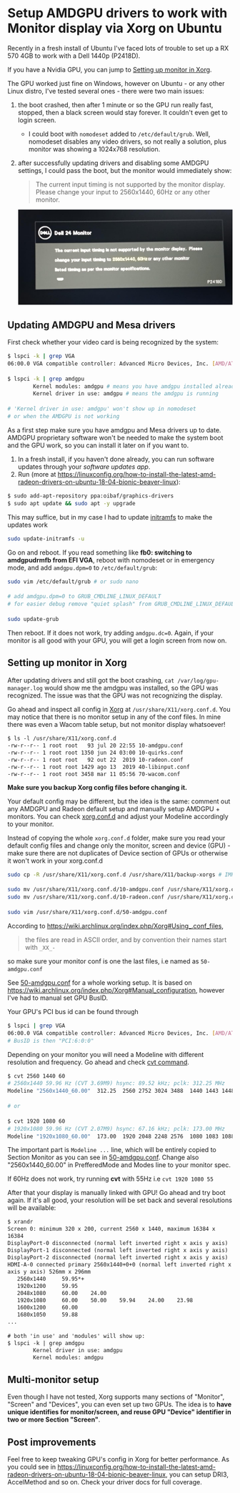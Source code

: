 # Setup AMDGPU drivers to work with Monitor display via Xorg on Ubuntu

Recently in a fresh install of Ubuntu I've faced lots of trouble to set up a RX 570 4GB to work with a Dell 1440p (P2418D).

If you have a Nvidia GPU, you can jump to [Setting up monitor in Xorg](https://github.com/jonaslimads/amdgpu-xorg-monitor-troubleshoot#setting-up-monitor-in-xorg).

The GPU worked just fine on Windows, however on Ubuntu - or any other Linux distro, I've tested several ones - there were two main issues:

1. the boot crashed, then after 1 minute or so the GPU run really fast, stopped, then a black screen would stay forever. It couldn't even get to login screen.
    * I could boot with `nomodeset` added to `/etc/default/grub`. Well, nomodeset disables any video drivers, so not really a solution, plus monitor was showing a 1024x768 resolution.
2. after successfully updating drivers and disabling some AMDGPU settings, I could pass the boot, but the monitor would immediately show:
    > The current input timing is not supported by the monitor display. Please change your input to 2560x1440, 60Hz or any other monitor.
    
    ![monitor-wrong-xorg-setup](./images/monitor-wrong-xorg-setup.jpeg)

## Updating AMDGPU and Mesa drivers

First check whether your video card is being recognized by the system:

```sh
$ lspci -k | grep VGA
06:00.0 VGA compatible controller: Advanced Micro Devices, Inc. [AMD/ATI] Ellesmere [Radeon RX 470/480/570/570X/580/580X/590] (rev ef)

$ lspci -k | grep amdgpu 
        Kernel modules: amdgpu # means you have amdgpu installed already
        Kernel driver in use: amdgpu # means the amdgpu is running

# 'Kernel driver in use: amdgpu' won't show up in nomodeset
# or when the AMDGPU is not working 
```

As a first step make sure you have amdgpu and Mesa drivers up to date. AMDGPU proprietary software won't be needed to make the system boot and the GPU work, so you can install it later on if you want to.

1. In a fresh install, if you haven't done already, you can run software updates through your *software updates app*.
2. Run (more at https://linuxconfig.org/how-to-install-the-latest-amd-radeon-drivers-on-ubuntu-18-04-bionic-beaver-linux):
```sh
$ sudo add-apt-repository ppa:oibaf/graphics-drivers
$ sudo apt update && sudo apt -y upgrade
```
This may suffice, but in my case I had to update [initramfs](https://manpages.ubuntu.com/manpages/precise/man8/update-initramfs.8.html) to make the updates work
```sh
sudo update-initramfs -u
```

Go on and reboot. If you read something like **fb0: switching to amdgpudrmfb from EFI VGA**, reboot with nomodeset or in emergency mode, and add `amdgpu.dpm=0` to `/etc/default/grub`:
```sh
sudo vim /etc/default/grub # or sudo nano

# add amdgpu.dpm=0 to GRUB_CMDLINE_LINUX_DEFAULT
# for easier debug remove "quiet splash" from GRUB_CMDLINE_LINUX_DEFAULT

sudo update-grub
```

Then reboot. If it does not work, try adding `amdgpu.dc=0`. Again, if your monitor is all good with your GPU, you will get a login screen from now on.

## Setting up monitor in Xorg

After updating drivers and still got the boot crashing, `cat /var/log/gpu-manager.log` would show me the amdgpu was installed, so the GPU was recognized. The issue was that the GPU was not recognizing the display.

Go ahead and inspect all config in [Xorg](https://wiki.archlinux.org/index.php/Xorg) at `/usr/share/X11/xorg.conf.d`. You may notice that there is no monitor setup in any of the conf files. In mine there was even a Wacom table setup, but not monitor display whatsoever!

```ls
$ ls -l /usr/share/X11/xorg.conf.d
-rw-r--r-- 1 root root   93 jul 20 22:55 10-amdgpu.conf
-rw-r--r-- 1 root root 1350 jun 24 03:00 10-quirks.conf
-rw-r--r-- 1 root root   92 out 22  2019 10-radeon.conf
-rw-r--r-- 1 root root 1429 ago 13  2019 40-libinput.conf
-rw-r--r-- 1 root root 3458 mar 11 05:56 70-wacom.conf
```

**Make sure you backup Xorg config files before changing it.**

Your default config may be different, but the idea is the same: comment out any AMDGPU and Radeon default setup and manually setup AMDGPU + monitors.
You can check [xorg.conf.d](./xorg.conf.d) and adjust your Modeline accordingly to your monitor.

Instead of copying the whole `xorg.conf.d` folder, make sure you read your default config files and change only the monitor, screen and device (GPU) - make sure there are not duplicates of Device section of GPUs or otherwise it won't work in your xorg.conf.d

```sh
sudo cp -R /usr/share/X11/xorg.conf.d /usr/share/X11/backup-xorgs # IMPORTANT

sudo mv /usr/share/X11/xorg.conf.d/10-amdgpu.conf /usr/share/X11/xorg.conf.d/10-amdgpu.conf.old
sudo mv /usr/share/X11/xorg.conf.d/10-radeon.conf /usr/share/X11/xorg.conf.d/10-radeon.conf.old

sudo vim /usr/share/X11/xorg.conf.d/50-amdgpu.conf
```

According to https://wiki.archlinux.org/index.php/Xorg#Using_.conf_files, 
> the files are read in ASCII order, and by convention their names start with `_XX_-`

so make sure your monitor conf is one the last files, i.e named as `50-amdgpu.conf`


See [50-amdgpu.conf](./xorg.conf.d/50-amdgpu.conf) for a whole working setup. It is based on https://wiki.archlinux.org/index.php/Xorg#Manual_configuration, however I've had to manual set GPU BusID.

Your GPU's PCI bus id can be found through
```sh
$ lspci | grep VGA
06:00.0 VGA compatible controller: Advanced Micro Devices, Inc. [AMD/ATI] ....
# BusID is then "PCI:6:0:0" 
```

Depending on your monitor you will need a Modeline with different resolution and frequency. Go ahead and check [cvt command](https://linux.die.net/man/1/cvt).

```sh
$ cvt 2560 1440 60                              
# 2560x1440 59.96 Hz (CVT 3.69M9) hsync: 89.52 kHz; pclk: 312.25 MHz
Modeline "2560x1440_60.00"  312.25  2560 2752 3024 3488  1440 1443 1448 1493 -hsync +vsync

# or

$ cvt 1920 1080 60
# 1920x1080 59.96 Hz (CVT 2.07M9) hsync: 67.16 kHz; pclk: 173.00 MHz
Modeline "1920x1080_60.00"  173.00  1920 2048 2248 2576  1080 1083 1088 1120 -hsync +vsync
```
The important part is `Modeline ...` line, which will be entirely copied to Section Monitor as you can see in  [50-amdgpu.conf](./xorg.conf.d/50-amdgpu.conf). Change also "2560x1440_60.00" in PrefferedMode and Modes line to your monitor spec.

If 60Hz does not work, try running **cvt** with 55Hz i.e `cvt 1920 1080 55`

After that your display is manually linked with GPU! Go ahead and try boot again. If it's all good, your resolution will be set back and several resolutions will be available:
```
$ xrandr
Screen 0: minimum 320 x 200, current 2560 x 1440, maximum 16384 x 16384
DisplayPort-0 disconnected (normal left inverted right x axis y axis)
DisplayPort-1 disconnected (normal left inverted right x axis y axis)
DisplayPort-2 disconnected (normal left inverted right x axis y axis)
HDMI-A-0 connected primary 2560x1440+0+0 (normal left inverted right x axis y axis) 526mm x 296mm
   2560x1440     59.95*+
   1920x1200     59.95  
   2048x1080     60.00    24.00  
   1920x1080     60.00    50.00    59.94    24.00    23.98  
   1600x1200     60.00  
   1680x1050     59.88 
...

# both 'in use' and 'modules' will show up:
$ lspci -k | grep amdgpu
        Kernel driver in use: amdgpu
        Kernel modules: amdgpu
```

## Multi-monitor setup

Even though I have not tested, Xorg supports many sections of "Monitor", "Screen" and "Devices", you can even set up two GPUs. The idea is to **have unique identifies for monitor/screen, and reuse GPU "Device" identifier in two or more Section "Screen"**.

## Post improvements

Feel free to keep tweaking GPU's config in Xorg for better performance. As you could see in https://linuxconfig.org/how-to-install-the-latest-amd-radeon-drivers-on-ubuntu-18-04-bionic-beaver-linux, you can setup DRI3, AccelMethod and so on. Check your driver docs for full coverage.
